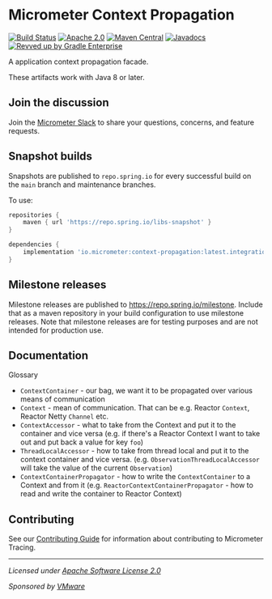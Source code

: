 # Micrometer Context Propagation

[![Build Status](https://circleci.com/gh/micrometer-metrics/context-propagation.svg?style=shield)](https://circleci.com/gh/micrometer-metrics/context-propagation)
[![Apache 2.0](https://img.shields.io/github/license/micrometer-metrics/context-propagation.svg)](https://www.apache.org/licenses/LICENSE-2.0)
[![Maven Central](https://img.shields.io/maven-central/v/io.micrometer/micrometer-context-propagation.svg)](https://search.maven.org/artifact/io.micrometer/micrometer-context-propagation)
[![Javadocs](https://www.javadoc.io/badge/io.micrometer/micrometer-context-propagation.svg)](https://www.javadoc.io/doc/io.micrometer/micrometer-core)
[![Revved up by Gradle Enterprise](https://img.shields.io/badge/Revved%20up%20by-Gradle%20Enterprise-06A0CE?logo=Gradle&labelColor=02303A)](https://ge.micrometer.io/)

A application context propagation facade.

These artifacts work with Java 8 or later.

## Join the discussion

Join the [Micrometer Slack](https://slack.micrometer.io) to share your questions, concerns, and feature requests.

## Snapshot builds

Snapshots are published to `repo.spring.io` for every successful build on the `main` branch and maintenance branches.

To use:

```groovy
repositories {
    maven { url 'https://repo.spring.io/libs-snapshot' }
}

dependencies {
    implementation 'io.micrometer:context-propagation:latest.integration'
}
```

## Milestone releases

Milestone releases are published to https://repo.spring.io/milestone. Include that as a maven repository in your build
configuration to use milestone releases. Note that milestone releases are for testing purposes and are not intended for
production use.

## Documentation

Glossary
* `ContextContainer` - our bag, we want it to be propagated over various means of communication
* `Context` - mean of communication. That can be e.g. Reactor `Context`, Reactor Netty `Channel` etc.
* `ContextAccessor` - what to take from the Context and put it to the container and vice versa (e.g. if there's a Reactor Context I want to take out and put back a value for key `foo`)
* `ThreadLocalAccessor` - how to take from thread local and put it to the context container and vice versa. (e.g. `ObservationThreadLocalAccessor` will take the value of the current `Observation`)
* `ContextContainerPropagator` - how to write the `ContextContainer` to a Context and from it (e.g. `ReactorContextContainerPropagator` - how to read and write the container to Reactor Context)

## Contributing

See our [Contributing Guide](CONTRIBUTING.md) for information about contributing to Micrometer Tracing.

-------------------------------------
_Licensed under [Apache Software License 2.0](https://www.apache.org/licenses/LICENSE-2.0)_

_Sponsored by [VMware](https://tanzu.vmware.com)_
